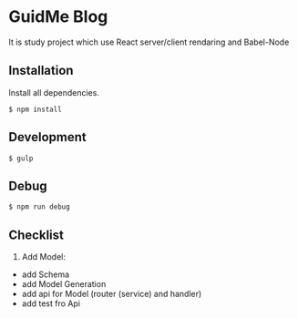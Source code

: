 # GuidMe Blog

It is study project which use React server/client rendaring and Babel-Node


## Installation

Install all dependencies. 

```
$ npm install
```


## Development

```
$ gulp
```

## Debug

```
$ npm run debug
```

## Checklist

1) Add Model:

- add Schema
- add Model Generation
- add api for Model (router (service) and handler)
- add test fro Api

